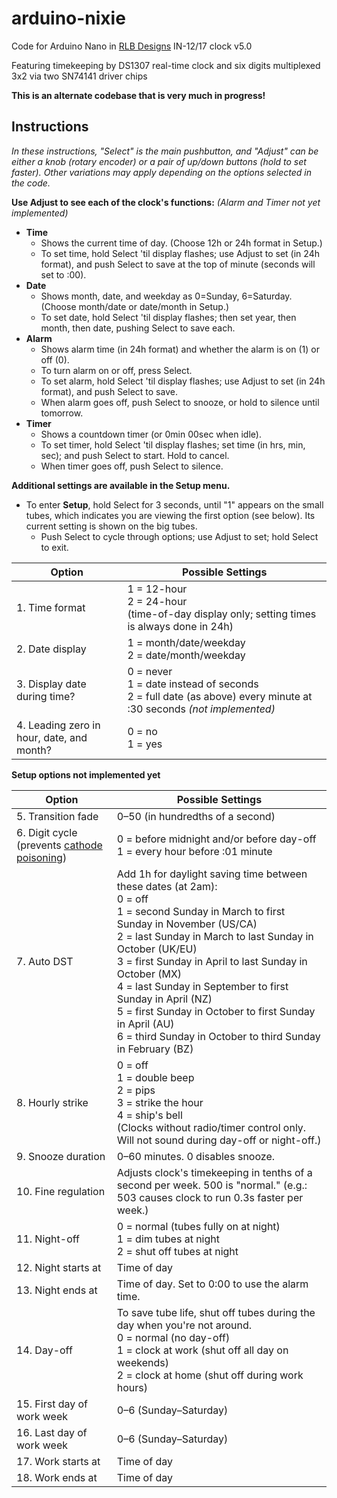 # arduino-nixie
Code for Arduino Nano in [RLB Designs](http://rlb-designs.com/) IN-12/17 clock v5.0

Featuring timekeeping by DS1307 real-time clock and six digits multiplexed 3x2 via two SN74141 driver chips

**This is an alternate codebase that is very much in progress!**

## Instructions

_In these instructions, "Select" is the main pushbutton, and "Adjust" can be either a knob (rotary encoder) or a pair of up/down buttons (hold to set faster). Other variations may apply depending on the options selected in the code._

**Use Adjust to see each of the clock's functions:** *(Alarm and Timer not yet implemented)*

* **Time**
  * Shows the current time of day. (Choose 12h or 24h format in Setup.)
  * To set time, hold Select 'til display flashes; use Adjust to set (in 24h format), and push Select to save at the top of minute (seconds will set to :00).
* **Date**
  * Shows month, date, and weekday as 0=Sunday, 6=Saturday. (Choose month/date or date/month in Setup.)
  * To set date, hold Select 'til display flashes; then set year, then month, then date, pushing Select to save each.
* **Alarm**
  * Shows alarm time (in 24h format) and whether the alarm is on (1) or off (0).
  * To turn alarm on or off, press Select.
  * To set alarm, hold Select 'til display flashes; use Adjust to set (in 24h format), and push Select to save.
  * When alarm goes off, push Select to snooze, or hold to silence until tomorrow.
* **Timer**
  * Shows a countdown timer (or 0min 00sec when idle).
  * To set timer, hold Select 'til display flashes; set time (in hrs, min, sec); and push Select to start. Hold to cancel.
  * When timer goes off, push Select to silence.

**Additional settings are available in the Setup menu.**

* To enter **Setup**, hold Select for 3 seconds, until "1" appears on the small tubes, which indicates you are viewing the first option (see below). Its current setting is shown on the big tubes.
  * Push Select to cycle through options; use Adjust to set; hold Select to exit.

| Option | Possible Settings |
| --- | --- |
| 1. Time format | 1 = 12-hour<br/>2 = 24-hour<br/>(time-of-day display only; setting times is always done in 24h) |
| 2. Date display | 1 = month/date/weekday<br/>2 = date/month/weekday |
| 3. Display date during time? | 0 = never<br/>1 = date instead of seconds<br/>2 = full date (as above) every minute at :30 seconds *(not implemented)* |
| 4. Leading zero in hour, date, and month? | 0 = no<br/>1 = yes |

**Setup options not implemented yet**

| Option | Possible Settings |
| --- | --- |
| 5. Transition fade | 0–50 (in hundredths of a second) |
| 6. Digit cycle (prevents [cathode poisoning](http://www.tube-tester.com/sites/nixie/different/cathode%20poisoning/cathode-poisoning.htm)) | 0 = before midnight and/or before day-off<br/>1 = every hour before :01 minute |
| 7. Auto DST | Add 1h for daylight saving time between these dates (at 2am):<br/>0 = off<br/>1 = second Sunday in March to first Sunday in November (US/CA)<br/>2 = last Sunday in March to last Sunday in October (UK/EU)<br/>3 = first Sunday in April to last Sunday in October (MX)<br/>4 = last Sunday in September to first Sunday in April (NZ)<br/>5 = first Sunday in October to first Sunday in April (AU)<br/>6 = third Sunday in October to third Sunday in February (BZ) |
| 8. Hourly strike | 0 = off<br/>1 = double beep<br/>2 = pips<br/>3 = strike the hour<br/>4 = ship's bell<br/>(Clocks without radio/timer control only. Will not sound during day-off or night-off.) |
| 9. Snooze duration | 0–60 minutes. 0 disables snooze. |
| 10. Fine regulation | Adjusts clock's timekeeping in tenths of a second per week. 500 is "normal." (e.g.: 503 causes clock to run 0.3s faster per week.) |
| 11. Night-off | 0 = normal (tubes fully on at night)<br/>1 = dim tubes at night<br/>2 = shut off tubes at night |
| 12. Night starts at | Time of day |
| 13. Night ends at | Time of day. Set to 0:00 to use the alarm time. |
| 14. Day-off | To save tube life, shut off tubes during the day when you're not around.<br/>0 = normal (no day-off)<br/>1 = clock at work (shut off all day on weekends)<br/>2 = clock at home (shut off during work hours) |
| 15. First day of work week | 0–6 (Sunday–Saturday) |
| 16. Last day of work week | 0–6 (Sunday–Saturday) |
| 17. Work starts at | Time of day |
| 18. Work ends at | Time of day |